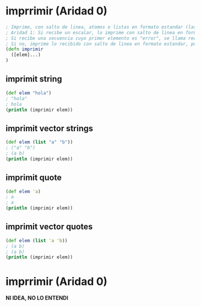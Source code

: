 # imprrimir (Aridad 0)
```clojure
; Imprime, con salto de linea, atomos o listas en formato estandar (las cadenas con comillas) y devuelve su valor. Muestra errores sin parentesis.
; Aridad 1: Si recibe un escalar, lo imprime con salto de linea en formato estandar (pero si es space no lo imprime). purga la salida y devuelve el escalar.
; Si recibe una secuencia cuyo primer elemento es "error", se llama recursivamente con dos argumentos iguales: la secuencia recibida.
; Si no, imprime lo recibido con salto de linea en formato estandar, purga la salida y devuelve la cadena.
(defn imprimir
  ([elem]...)
)
```

## imprimit string
```clojure
(def elem "hola")
; "hola"
; hola
(println (imprimir elem))
```

## imprimit vector strings
```clojure
(def elem (list "a" "b"))
; ("a" "b")
; (a b)
(println (imprimir elem))
```

## imprimit quote
```clojure
(def elem 'a)
; a
; a
(println (imprimir elem))
```

## imprimit vector quotes
```clojure
(def elem (list 'a 'b))
; (a b)
; (a b)
(println (imprimir elem))
```

# imprrimir (Aridad 0)
**NI IDEA, NO LO ENTENDI**